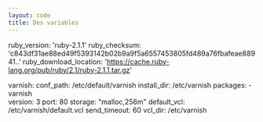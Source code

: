 ```yaml
---
layout: code
title: Des variables
---
```


ruby_version: 'ruby-2.1.1'
ruby_checksum: 'c843df31ae88ed49f5393142b02b9a9f5a6557453805fd489a76fbafeae88941..'
ruby_download_location: 'https://cache.ruby-lang.org/pub/ruby/2.1/ruby-2.1.1.tar.gz'

varnish:
  conf_path: /etc/default/varnish
  install_dir: /etc/varnish
  packages:
    - varnish    
  version: 3
  port: 80
  storage: "malloc,256m"
  default_vcl: /etc/varnish/default.vcl
  send_timeout: 60
  vcl_dir: /etc/varnish